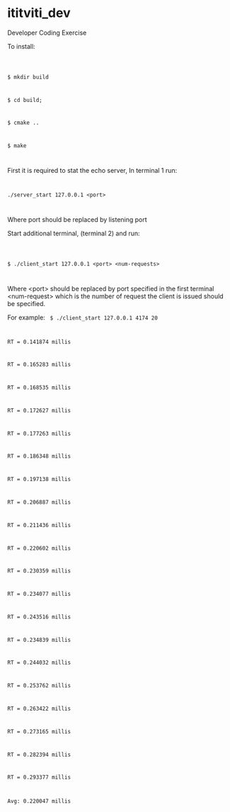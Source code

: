 # ititviti_dev

Developer Coding Exercise

To install:

<code>

$ mkdir build 

$ cd build;

$ cmake ..

$ make

</code>

First it is required to stat the echo server, In terminal 1 run:
<code>

./server_start 127.0.0.1 \<port>

</code>

Where port should be replaced by listening port

Start additional terminal, (terminal 2) and run:

<code>

$ ./client_start 127.0.0.1 \<port> \<num-requests>

</code>

Where \<port\> should be replaced by port specified in the first terminal
\<num-request\> which is the number of request the client is issued should be specified.
 
 For example:
 <code>
 $ ./client_start 127.0.0.1 4174 20

RT = 0.141874 millis

RT = 0.165283 millis

RT = 0.168535 millis

RT = 0.172627 millis

RT = 0.177263 millis

RT = 0.186348 millis

RT = 0.197138 millis

RT = 0.206887 millis

RT = 0.211436 millis

RT = 0.220602 millis

RT = 0.230359 millis

RT = 0.234077 millis

RT = 0.243516 millis

RT = 0.234839 millis

RT = 0.244032 millis

RT = 0.253762 millis

RT = 0.263422 millis

RT = 0.273165 millis

RT = 0.282394 millis

RT = 0.293377 millis

Avg: 0.220047 millis
</code>






